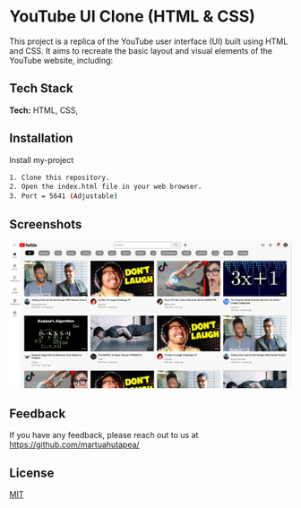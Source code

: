 # YouTube UI Clone (HTML & CSS)

This project is a replica of the YouTube user interface (UI) built using HTML and CSS. It aims to recreate the basic layout and visual elements of the YouTube website, including:

## Tech Stack

**Tech:** HTML, CSS,

## Installation

Install my-project

```bash
1. Clone this repository.
2. Open the index.html file in your web browser.
3. Port = 5641 (Adjustable)
```

## Screenshots

![App Screenshot](channel-img/youtubeUI.jpg)

## Feedback

If you have any feedback, please reach out to us at https://github.com/martuahutapea/

## License

[MIT](https://choosealicense.com/licenses/mit/)
